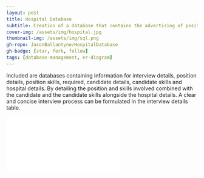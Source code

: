 ```yaml
---
layout: post
title: Hospital Database
subtitle: Creation of a database that contains the advertising of positions for Hospitals which require specific skills
cover-img: /assets/img/hospital.jpg
thumbnail-img: /assets/img/sql.png
gh-repo: JasonBallantyne/HospitalDatabase
gh-badge: [star, fork, follow]
tags: [database-management, er-diagram]
---
```



Included are databases containing information for interview details, position details, position skills, required, candidate details, candidate skills and hospital details. 
By detailing the position and skills involved combined with the candidate and the candidate skills alongside the hospital details. 
A clear and concise interview process can be formulated in the interview details table.


![pdf](/assets/img/ballantyne13432788.pdf)



